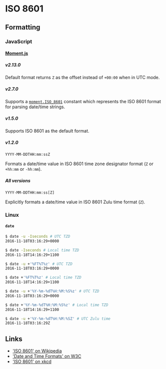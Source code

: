 # ISO 8601

## Formatting

### JavaScript

#### [Moment.js](http://momentjs.com/docs/)

##### v2.13.0

Default format returns `Z` as the offset instead of `+00:00` when in UTC mode.

##### v2.7.0

Supports a [`moment.ISO_8601`](http://momentjs.com/docs/#/parsing/special-formats/) constant which represents the ISO 8601 format for parsing date/time strings.

##### v1.5.0

Supports ISO 8601 as the default format.

##### v1.2.0

    YYYY-MM-DDTHH:mm:ssZ

Formats a date/time value in ISO 8601 time zone designator format (`Z` or `+hh:mm` or `-hh:mm`).

##### All versions

    YYYY-MM-DDTHH:mm:ss[Z]

Explicitly formats a date/time value in ISO 8601 Zulu time format (`Z`).

### Linux

#### `date`

```sh
$ date -u -Iseconds # UTC TZD
2016-11-18T03:16:29+0000

$ date -Iseconds # Local time TZD
2016-11-18T14:16:29+1100

$ date -u +'%FT%T%z' # UTC TZD
2016-11-18T03:16:29+0000

$ date +'%FT%T%z' # Local time TZD
2016-11-18T14:16:29+1100

$ date -u +'%Y-%m-%dT%H:%M:%S%z' # UTC TZD
2016-11-18T03:16:29+0000

$ date +'%Y-%m-%dT%H:%M:%S%z' # Local time TZD
2016-11-18T14:16:29+1100

$ date -u +'%Y-%m-%dT%H:%M:%SZ' # UTC Zulu time
2016-11-18T03:16:29Z
```

## Links

* ['ISO 8601' on Wikipedia](https://en.wikipedia.org/wiki/ISO_8601)
* ['Date and Time Formats' on W3C](https://www.w3.org/TR/NOTE-datetime)
* ['ISO 8601' on xkcd](https://xkcd.com/1179/)
